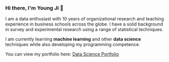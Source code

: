 ### Hi there, I'm Young Ji 👋

I am a data enthusiast with 10 years of organizational research and teaching experience in business schools across the globe. I have a solid background in survey and experimental research using a range of statistical techniques. 

I am currently learning **machine learning** and other **data science** techniques while also developing my programming competence.

You can view my portfolio here: [Data Science Portfolio](https://github.com/bloonsinthesky/Data-Science-Portfolio)
